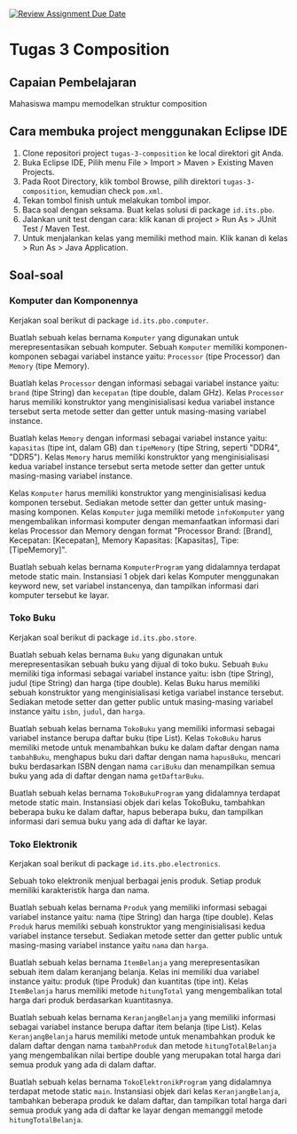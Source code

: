 [![Review Assignment Due Date](https://classroom.github.com/assets/deadline-readme-button-24ddc0f5d75046c5622901739e7c5dd533143b0c8e959d652212380cedb1ea36.svg)](https://classroom.github.com/a/sD_LGsW2)
# Tugas 3 Composition

## Capaian Pembelajaran

Mahasiswa mampu memodelkan struktur composition

## Cara membuka project menggunakan Eclipse IDE

1. Clone repositori project `tugas-3-composition` ke local direktori git Anda.
2. Buka Eclipse IDE, Pilih menu File > Import > Maven > Existing Maven Projects.
3. Pada Root Directory, klik tombol Browse, pilih direktori `tugas-3-composition`, kemudian check `pom.xml`.
4. Tekan tombol finish untuk melakukan tombol impor.
5. Baca soal dengan seksama. Buat kelas solusi di package `id.its.pbo`.
6. Jalankan unit test dengan cara: klik kanan di project > Run As > JUnit Test / Maven Test.
7. Untuk menjalankan kelas yang memiliki method main. Klik kanan di kelas > Run As > Java Application.

## Soal-soal

### Komputer dan Komponennya

Kerjakan soal berikut di package `id.its.pbo.computer`.

Buatlah sebuah kelas bernama `Komputer` yang digunakan untuk merepresentasikan sebuah komputer. Sebuah `Komputer` memiliki komponen-komponen sebagai variabel instance yaitu: `Processor` (tipe Processor) dan `Memory` (tipe Memory).

Buatlah kelas `Processor` dengan informasi sebagai variabel instance yaitu: `brand` (tipe String) dan `kecepatan` (tipe double, dalam GHz). Kelas `Processor` harus memiliki konstruktor yang menginisialisasi kedua variabel instance tersebut serta metode setter dan getter untuk masing-masing variabel instance.

Buatlah kelas `Memory` dengan informasi sebagai variabel instance yaitu: `kapasitas` (tipe int, dalam GB) dan `tipeMemory` (tipe String, seperti "DDR4", "DDR5"). Kelas `Memory` harus memiliki konstruktor yang menginisialisasi kedua variabel instance tersebut serta metode setter dan getter untuk masing-masing variabel instance.

Kelas `Komputer` harus memiliki konstruktor yang menginisialisasi kedua komponen tersebut. Sediakan metode setter dan getter untuk masing-masing komponen. Kelas `Komputer` juga memiliki metode `infoKomputer` yang mengembalikan informasi komputer dengan memanfaatkan informasi dari kelas Processor dan Memory dengan format "Processor Brand: [Brand], Kecepatan: [Kecepatan], Memory Kapasitas: [Kapasitas], Tipe: [TipeMemory]".

Buatlah sebuah kelas bernama `KomputerProgram` yang didalamnya terdapat metode static main. Instansiasi 1 objek dari kelas Komputer menggunakan keyword new, set variabel instancenya, dan tampilkan informasi dari komputer tersebut ke layar.

### Toko Buku

Kerjakan soal berikut di package `id.its.pbo.store`.

Buatlah sebuah kelas bernama `Buku` yang digunakan untuk merepresentasikan sebuah buku yang dijual di toko buku. Sebuah `Buku` memiliki tiga informasi sebagai variabel instance yaitu: isbn (tipe String), judul (tipe String) dan harga (tipe double). Kelas Buku harus memiliki sebuah konstruktor yang menginisialisasi ketiga variabel instance tersebut. Sediakan metode setter dan getter public untuk masing-masing variabel instance yaitu `isbn`, `judul`, dan `harga`.

Buatlah sebuah kelas bernama `TokoBuku` yang memiliki informasi sebagai variabel instance berupa daftar buku (tipe List<Buku>). Kelas `TokoBuku` harus memiliki metode untuk menambahkan buku ke dalam daftar dengan nama `tambahBuku`, menghapus buku dari daftar dengan nama `hapusBuku`, mencari buku berdasarkan ISBN dengan nama `cariBuku` dan menampilkan semua buku yang ada di daftar dengan nama `getDaftarBuku`.

Buatlah sebuah kelas bernama `TokoBukuProgram` yang didalamnya terdapat metode static main. Instansiasi objek dari kelas TokoBuku, tambahkan beberapa buku ke dalam daftar, hapus beberapa buku, dan tampilkan informasi dari semua buku yang ada di daftar ke layar.

### Toko Elektronik

Kerjakan soal berikut di package `id.its.pbo.electronics`.

Sebuah toko elektronik menjual berbagai jenis produk. Setiap produk memiliki karakteristik harga dan nama.

Buatlah sebuah kelas bernama `Produk` yang memiliki informasi sebagai variabel instance yaitu: nama (tipe String) dan harga (tipe double). Kelas `Produk` harus memiliki sebuah konstruktor yang menginisialisasi kedua variabel instance tersebut. Sediakan metode setter dan getter public untuk masing-masing variabel instance yaitu `nama` dan `harga`.

Buatlah sebuah kelas bernama `ItemBelanja` yang merepresentasikan sebuah item dalam keranjang belanja. Kelas ini memiliki dua variabel instance yaitu: produk (tipe Produk) dan kuantitas (tipe int). Kelas `ItemBelanja` harus memiliki metode `hitungTotal` yang mengembalikan total harga dari produk berdasarkan kuantitasnya.

Buatlah sebuah kelas bernama `KeranjangBelanja` yang memiliki informasi sebagai variabel instance berupa daftar item belanja (tipe List<ItemBelanja>). Kelas `KeranjangBelanja` harus memiliki metode untuk menambahkan produk ke dalam daftar dengan nama `tambahProduk` dan metode `hitungTotalBelanja` yang mengembalikan nilai bertipe double yang merupakan total harga dari semua produk yang ada di dalam daftar.

Buatlah sebuah kelas bernama `TokoElektronikProgram` yang didalamnya terdapat metode static `main`. Instansiasi objek dari kelas `KeranjangBelanja`, tambahkan beberapa produk ke dalam daftar, dan tampilkan total harga dari semua produk yang ada di daftar ke layar dengan memanggil metode `hitungTotalBelanja`.

